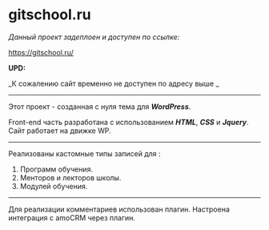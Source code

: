 # gitschool.ru

_Данный проект задеплоен и доступен по ссылке:_

<https://gitschool.ru/>

__UPD:__

_К сожалению сайт временно не доступен по адресу выше _

***

Этот проект - созданная с нуля тема для **_WordPress_**.

Front-end часть разработана с использованием **_HTML_**, **_CSS_** и **_Jquery_**.
Сайт работает на движке WP.

***

Реализованы кастомные типы записей для :
  1. Программ обучения.
  2. Менторов и лекторов школы.
  3. Модулей обучения.
  
***

Для реализации комментариев использован плагин.
Настроена интеграция с amoCRM через плагин.
  
